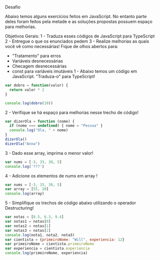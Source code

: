 Desafio

Abaixo temos alguns exercícios feitos em JavaScript. No entanto parte deles
foram feitos pela metade e as soluções propostas possuem espaço para
melhorias.

Objetivos Gerais:
1 - Traduza esses códigos de JavaScript para TypeScript
2 - Entregue o que os enunciados pedem
3 - Realize melhorias as quais você vê como necessárias! Fique de olhos
abertos para:
  - "Tratamento" para erros
  - Variáveis desnecessárias
  - Checagem desnecessárias
  - const para variáveis imutáveis
1 - Abaixo temos um código em JavaScript. "Traduza-o" para TypeScript!
```js
var dobro = function(valor) {
  return valor * 2
}

console.log(dobro(10))
```
2 - Verifique se há espaço para melhorias nesse trecho de código!
```js
var dizerOla = function (nome) {
  if (nome === undefined) { nome = "Pessoa" }
  console.log("Ola, " + nome)
}
dizerOla()
dizerOla("Anna")
```
3 - Dado esse array, imprima o menor valor!
```js
var nums = [-3, 33, 38, 5]
console.log('???')
```
4 - Adicione os elementos de nums em array !
```js
var nums = [-3, 33, 38, 5]
var array = [55, 20]
console.log(array)
```
5 - Simplifique os trechos de código abaixo utilizando o operador
Destructuring!
```js
var notas = [8.5, 6.3, 9.4]
var notas1 = notas[0]
var notas2 = notas[1]
var notas3 = notas[2]
console.log(nota1, nota2, nota3)
var cientista = {primeiroNome: "Will", experiencia: 12}
var primeiroNome = cientista.primeiroNome
var experiencia = cientista.experiencia
console.log(primeiroNome, experiencia)
```